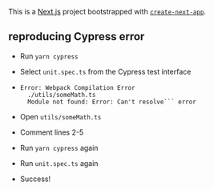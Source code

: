 This is a [Next.js](https://nextjs.org/) project bootstrapped with [`create-next-app`](https://github.com/vercel/next.js/tree/canary/packages/create-next-app).

## reproducing Cypress error

- Run `yarn cypress`
- Select `unit.spec.ts` from the Cypress test interface
- ````
  Error: Webpack Compilation Error
    ./utils/someMath.ts
    Module not found: Error: Can't resolve``` error
  ````

- Open `utils/someMath.ts`
- Comment lines 2-5

- Run `yarn cypress` again
- Run `unit.spec.ts` again
- Success!
